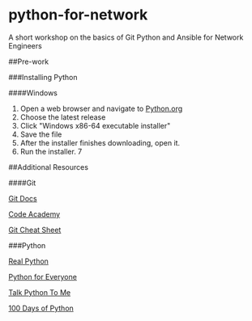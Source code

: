 # python-for-network
A short workshop on the basics of Git Python and Ansible for Network Engineers

##Pre-work

###Installing Python

####Windows

1. Open a web browser and navigate to [Python.org](https://www.python.org/downloads/windows/)
2. Choose the latest release
3. Click "Windows x86-64 executable installer"
4. Save the file
5. After the installer finishes downloading, open it.
6. Run the installer.
7


##Additional Resources

####Git

[Git Docs](https://git-scm.com/docs/gittutorial)

[Code Academy](https://www.codecademy.com/learn/learn-git)

[Git Cheat Sheet](https://education.github.com/git-cheat-sheet-education.pdf)


###Python

[Real Python](https://realpython.com/)

[Python for Everyone](https://www.coursera.org/specializations/python)

[Talk Python To Me](https://talkpython.fm/)

[100 Days of Python](https://training.talkpython.fm/courses/explore_100days_in_python/100-days-of-code-in-python)
